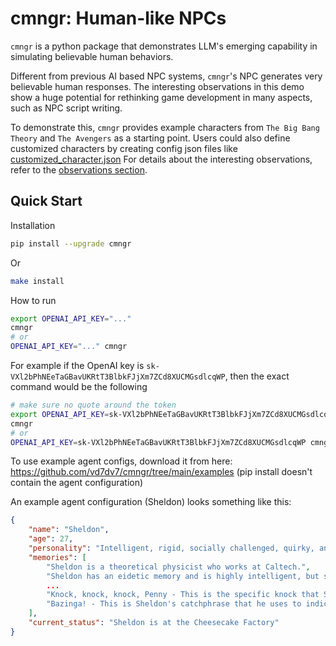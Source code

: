 # cmngr: Human-like NPCs

`cmngr` is a python package that demonstrates LLM's emerging capability in simulating believable human behaviors.

Different from previous AI based NPC systems, `cmngr`'s NPC generates very believable human responses.
The interesting observations in this demo show a huge potential for rethinking game development in many aspects, such as NPC script writing.

To demonstrate this, `cmngr` provides example characters from `The Big Bang Theory` and `The Avengers` as a starting point.
Users could also define customized characters by creating config json files like [customized_character.json](https://github.com/vd7dv7/cmngr/blob/main/examples/example_agent.json)
For details about the interesting observations, refer to the [observations section](https://github.com/vd7dv7/cmngr/#interesting-observations-in-this-demo).

## Quick Start

Installation

```sh
pip install --upgrade cmngr
```

Or

```sh
make install
```

How to run

```sh
export OPENAI_API_KEY="..."
cmngr
# or
OPENAI_API_KEY="..." cmngr
```

For example if the OpenAI key is `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`, then the exact command would be the following

```sh
# make sure no quote around the token
export OPENAI_API_KEY=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
cmngr
# or
OPENAI_API_KEY=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 cmngr
```

To use example agent configs, download it from here: https://github.com/vd7dv7/cmngr/tree/main/examples
(pip install doesn't contain the agent configuration)

An example agent configuration (Sheldon) looks something like this:

```json
{
    "name": "Sheldon",
    "age": 27,
    "personality": "Intelligent, rigid, socially challenged, quirky, and arrogant.",
    "memories": [
        "Sheldon is a theoretical physicist who works at Caltech.",
        "Sheldon has an eidetic memory and is highly intelligent, but struggles with social skills and sarcasm.",
        ...
        "Knock, knock, knock, Penny - This is the specific knock that Sheldon uses when he visits Penny's apartment, which he repeats three times.",
        "Bazinga! - This is Sheldon's catchphrase that he uses to indicate he was joking or playing a prank on someone."
    ],
    "current_status": "Sheldon is at the Cheesecake Factory"
}
```
